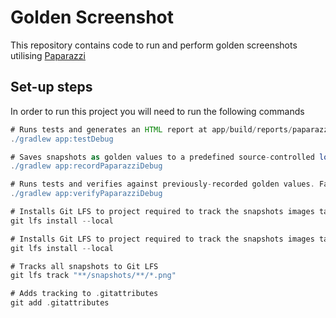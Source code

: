 # Golden Screenshot

This repository contains code to run and perform golden screenshots utilising [Paparazzi](https://github.com/cashapp/paparazzi)

## Set-up steps

In order to run this project you will need to run the following commands

```gradle annotate
# Runs tests and generates an HTML report at app/build/reports/paparazzi/ showing all test runs and snapshots.
./gradlew app:testDebug
```

```gradle annotate
# Saves snapshots as golden values to a predefined source-controlled location (defaults to src/test/snapshots).
./gradlew app:recordPaparazziDebug
```

```gradle annotate
# Runs tests and verifies against previously-recorded golden values. Failures generate diffs at sample/build/paparazzi/failures.
./gradlew app:verifyPaparazziDebug
```

``` gradle annotate
# Installs Git LFS to project required to track the snapshots images taken
git lfs install --local
```

``` gradle annotate
# Installs Git LFS to project required to track the snapshots images taken
git lfs install --local

# Tracks all snapshots to Git LFS
git lfs track "**/snapshots/**/*.png"

# Adds tracking to .gitattributes
git add .gitattributes
```